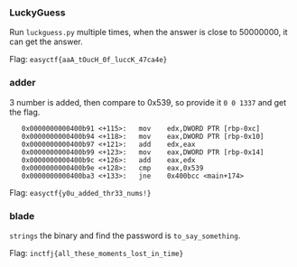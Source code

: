 ### LuckyGuess

Run `luckguess.py` multiple times, when the answer is close to 50000000, it can get the answer.

Flag: `easyctf{aaA_tOucH_0f_luccK_47ca4e}`

### adder

3 number is added, then compare to 0x539, so provide it `0 0 1337` and get the flag.

```
   0x0000000000400b91 <+115>:   mov    edx,DWORD PTR [rbp-0xc]
   0x0000000000400b94 <+118>:   mov    eax,DWORD PTR [rbp-0x10]
   0x0000000000400b97 <+121>:   add    edx,eax
   0x0000000000400b99 <+123>:   mov    eax,DWORD PTR [rbp-0x14]
   0x0000000000400b9c <+126>:   add    eax,edx
   0x0000000000400b9e <+128>:   cmp    eax,0x539
   0x0000000000400ba3 <+133>:   jne    0x400bcc <main+174>
```

Flag: `easyctf{y0u_added_thr33_nums!}`

### blade

`strings` the binary and find the password is `to_say_something`.

Flag: `inctfj{all_these_moments_lost_in_time}`

